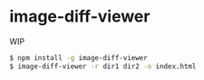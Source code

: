 # image-diff-viewer

WIP

```bash
$ npm install -g image-diff-viewer
$ image-diff-viewer -r dir1 dir2 -o index.html
```